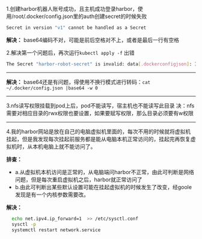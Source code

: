 1.创建harbor机器人账号成功，且主机成功登录harbor，使用/root/.docker/config.json里的auth创建secret的时候失败
```bash 
Secret in version "v1" cannot be handled as a Secret
```
**解决：** base64编码不对，可能是前后空格对不上，或者是最后一行有空格


2.解决第一个问题后，再次运行`kubectl apply -f` 出错
```bash
The Secret "harbor-robot-secret" is invalid: data[.dockerconfigjson]: Invalid value: "<secret contents redacted>": invalid character 'r' looking for beginning of value
```
---
**解决：** 
base64还是有问题，得使用不换行模式进行转码：`cat ~/.docker/config.json |base64 -w 0`

---

3.nfs读写权限挂载到pod上后，pod不能读写，宿主机也不能读写此目录
  决：nfs需要对相应目录的rwx权限也要设置，如果要赋写权限，那么目录必须要有w权限

---

4.我的harbor网站是放在自己的电脑虚拟机里面的，每次不用的时候就将虚拟机挂起，但是我发现每次挂起前服务都是能从电脑本机正常访问的，挂起完再恢复虚拟机时，从本机电脑上就不能访问了。

**排查：**
	
  - a.从虚拟机本机访问是正常的，从电脑端问harbor不正常，由此可判断是网络问题，但是每次重启虚拟机之后，harbor就正常访问了
  - b.由此可判断出某些默认设置可能在挂起虚拟机的时候发生了改变，经goole发现是有一个内核参数需要改。

**解决：**
```bash 
  echo net.ipv4.ip_forward=1  >> /etc/sysctl.conf
  sysctl -p
  systemctl restart network.service
```
